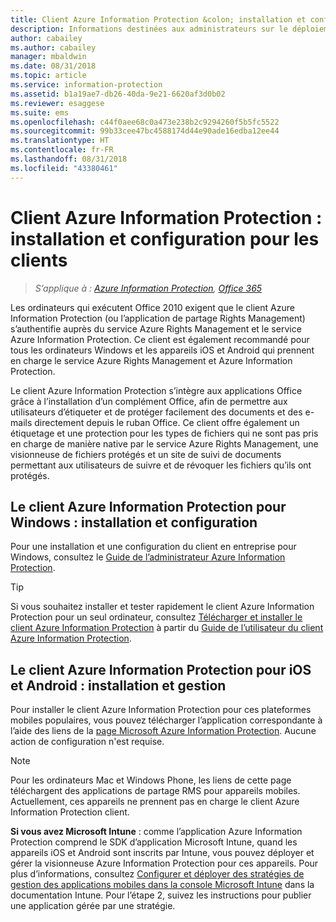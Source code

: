 ```yaml
---
title: Client Azure Information Protection &colon; installation et configuration
description: Informations destinées aux administrateurs sur le déploiement du client Azure Information Protection sur les ordinateurs et appareils mobiles Windows.
author: cabailey
ms.author: cabailey
manager: mbaldwin
ms.date: 08/31/2018
ms.topic: article
ms.service: information-protection
ms.assetid: b1a19ae7-db26-40da-9e21-6620af3d0b02
ms.reviewer: esaggese
ms.suite: ems
ms.openlocfilehash: c44f0aee68c0a473e238b2c9294260f5b5fc5522
ms.sourcegitcommit: 99b33cee47bc4588174d44e90ade16edba12ee44
ms.translationtype: HT
ms.contentlocale: fr-FR
ms.lasthandoff: 08/31/2018
ms.locfileid: "43380461"
---
```

# <a name="azure-information-protection-client-installation-and-configuration-for-clients"></a>Client Azure Information Protection : installation et configuration pour les clients

>*S’applique à : [Azure Information Protection](https://azure.microsoft.com/pricing/details/information-protection), [Office 365](http://download.microsoft.com/download/E/C/F/ECF42E71-4EC0-48FF-AA00-577AC14D5B5C/Azure_Information_Protection_licensing_datasheet_EN-US.pdf)*

Les ordinateurs qui exécutent Office 2010 exigent que le client Azure Information Protection (ou l’application de partage Rights Management) s’authentifie auprès du service Azure Rights Management et le service Azure Information Protection. Ce client est également recommandé pour tous les ordinateurs Windows et les appareils iOS et Android qui prennent en charge le service Azure Rights Management et Azure Information Protection. 

Le client Azure Information Protection s’intègre aux applications Office grâce à l’installation d’un complément Office, afin de permettre aux utilisateurs d’étiqueter et de protéger facilement des documents et des e-mails directement depuis le ruban Office. Ce client offre également un étiquetage et une protection pour les types de fichiers qui ne sont pas pris en charge de manière native par le service Azure Rights Management, une visionneuse de fichiers protégés et un site de suivi de documents permettant aux utilisateurs de suivre et de révoquer les fichiers qu’ils ont protégés.

## <a name="the-azure-information-protection-client-for-windows-installation-and-configuration"></a>Le client Azure Information Protection pour Windows : installation et configuration
Pour une installation et une configuration du client en entreprise pour Windows, consultez le [Guide de l’administrateur Azure Information Protection](./rms-client/client-admin-guide.md).

> [!TIP]
> Si vous souhaitez installer et tester rapidement le client Azure Information Protection pour un seul ordinateur, consultez [Télécharger et installer le client Azure Information Protection](./rms-client/install-client-app.md) à partir du [Guide de l’utilisateur du client Azure Information Protection](./rms-client/client-user-guide.md).

## <a name="the-azure-information-protection-client-for-ios-and-android-installation-and-management"></a>Le client Azure Information Protection pour iOS et Android : installation et gestion
Pour installer le client Azure Information Protection pour ces plateformes mobiles populaires, vous pouvez télécharger l’application correspondante à l’aide des liens de la [page Microsoft Azure Information Protection](http://go.microsoft.com/fwlink/?LinkId=303970). Aucune action de configuration n'est requise.

> [!NOTE]
> Pour les ordinateurs Mac et Windows Phone, les liens de cette page téléchargent des applications de partage RMS pour appareils mobiles. Actuellement, ces appareils ne prennent pas en charge le client Azure Information Protection client.

**Si vous avez Microsoft Intune** : comme l’application Azure Information Protection comprend le SDK d’application Microsoft Intune, quand les appareils iOS et Android sont inscrits par Intune, vous pouvez déployer et gérer la visionneuse Azure Information Protection pour ces appareils. Pour plus d’informations, consultez [Configurer et déployer des stratégies de gestion des applications mobiles dans la console Microsoft Intune](/intune/deploy-use/configure-and-deploy-mobile-application-management-policies-in-the-microsoft-intune-console) dans la documentation Intune. Pour l’étape 2, suivez les instructions pour publier une application gérée par une stratégie.



